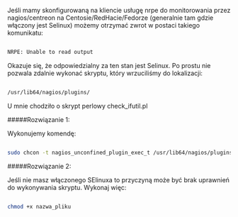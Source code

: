 <!--
.. title: CentOS - NRPE: Unable to read output
.. slug: centos-nrpe-unable-to-read-output
.. date: 2020-09-15
.. tags: linux, centos, nrpe, nagios
.. category: 
.. link: 
.. description: 
.. type: text
-->

Jeśli mamy skonfigurowaną na kliencie usługę nrpe do monitorowania przez nagios/centreon na Centosie/RedHacie/Fedorze (generalnie tam gdzie włączony jest Selinux) możemy otrzymać zwrot w postaci takiego komunikatu:

```bash

NRPE: Unable to read output

```

Okazuje się, że odpowiedzialny za ten stan jest Selinux. Po prostu nie pozwala zdalnie wykonać skryptu, który wrzuciliśmy do lokalizacji:

```bash

/usr/lib64/nagios/plugins/

```

U mnie chodziło o skrypt perlowy check_ifutil.pl

#####Rozwiązanie 1:

Wykonujemy komendę:

```bash

sudo chcon -t nagios_unconfined_plugin_exec_t /usr/lib64/nagios/plugins/check_ifutil.pl

```

#####Rozwiązanie 2:

Jeśli nie masz włączonego SElinuxa to przyczyną może być brak uprawnień do wykonywania skryptu. Wykonaj więc:

```bash

chmod +x nazwa_pliku

```


